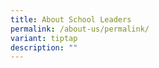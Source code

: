 ```yaml
---
title: About School Leaders
permalink: /about-us/permalink/
variant: tiptap
description: ""
---
```

